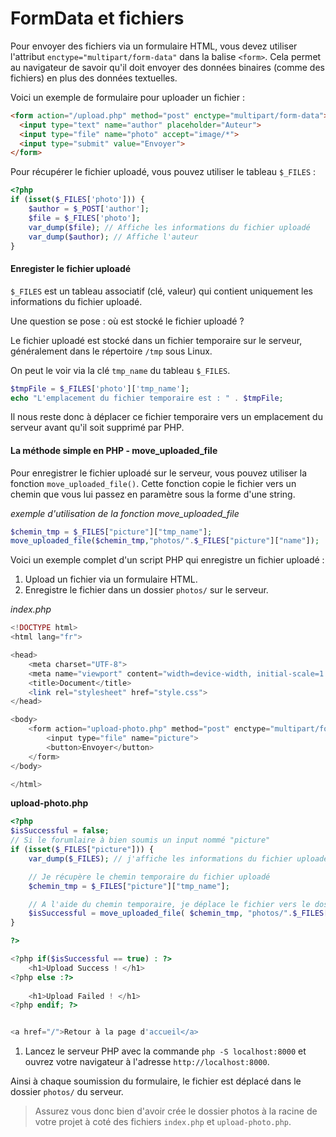 # FormData et fichiers
Pour envoyer des fichiers via un formulaire HTML, vous devez utiliser l'attribut `enctype="multipart/form-data"` dans la balise `<form>`. Cela permet au navigateur de savoir qu'il doit envoyer des données binaires (comme des fichiers) en plus des données textuelles.

Voici un exemple de formulaire pour uploader un fichier :

```html
<form action="/upload.php" method="post" enctype="multipart/form-data">
  <input type="text" name="author" placeholder="Auteur">
  <input type="file" name="photo" accept="image/*">
  <input type="submit" value="Envoyer">
</form>
```

Pour récupérer le fichier uploadé, vous pouvez utiliser le tableau `$_FILES` :

```php
<?php
if (isset($_FILES['photo'])) {
    $author = $_POST['author'];
    $file = $_FILES['photo'];
    var_dump($file); // Affiche les informations du fichier uploadé
    var_dump($author); // Affiche l'auteur
}
``` 

#### Enregister le fichier uploadé

`$_FILES` est un tableau associatif (clé, valeur) qui contient uniquement les informations du fichier uploadé.

Une question se pose : où est stocké le fichier uploadé ?

Le fichier uploadé est stocké dans un fichier temporaire sur le serveur, généralement dans le répertoire `/tmp` sous Linux. 

On peut le voir via la clé `tmp_name` du tableau `$_FILES`.
```php
$tmpFile = $_FILES['photo']['tmp_name'];
echo "L'emplacement du fichier temporaire est : " . $tmpFile;
```

Il nous reste donc à déplacer ce fichier temporaire vers un emplacement du serveur avant qu'il soit supprimé par PHP.

#### La méthode simple en PHP - move_uploaded_file
Pour enregistrer le fichier uploadé sur le serveur, vous pouvez utiliser la fonction `move_uploaded_file()`. Cette fonction copie le fichier vers un chemin que vous lui passez en paramètre sous la forme d'une string.

*exemple d'utilisation de la fonction move_uploaded_file*
```php
$chemin_tmp = $_FILES["picture"]["tmp_name"];
move_uploaded_file($chemin_tmp,"photos/".$_FILES["picture"]["name"]);
```

Voici un exemple complet d'un script PHP qui enregistre un fichier uploadé :

1. Upload un fichier via un formulaire HTML.
2. Enregistre le fichier dans un dossier `photos/` sur le serveur.

*index.php*
```php
<!DOCTYPE html>
<html lang="fr">

<head>
    <meta charset="UTF-8">
    <meta name="viewport" content="width=device-width, initial-scale=1.0">
    <title>Document</title>
    <link rel="stylesheet" href="style.css">
</head>

<body>
    <form action="upload-photo.php" method="post" enctype="multipart/form-data">
        <input type="file" name="picture">
        <button>Envoyer</button>
    </form>
</body>

</html>
```

**upload-photo.php**
```php
<?php
$isSuccessful = false;
// Si le forumlaire à bien soumis un input nommé "picture"
if (isset($_FILES["picture"])) {
    var_dump($_FILES); // j'affiche les informations du fichier uploadé pour m'aider au débogage

    // Je récupère le chemin temporaire du fichier uploadé
    $chemin_tmp = $_FILES["picture"]["tmp_name"];

    // A l'aide du chemin temporaire, je déplace le fichier vers le dossier "photos/" avec le nom du fichier uploadé
    $isSuccessful = move_uploaded_file( $chemin_tmp, "photos/".$_FILES["picture"]["name"] );
}

?> 

<?php if($isSuccessful == true) : ?>
    <h1>Upload Success ! </h1>
<?php else :?>
    
    <h1>Upload Failed ! </h1>
<?php endif; ?>


<a href="/">Retour à la page d'accueil</a>

``` 

1. Lancez le serveur PHP avec la commande `php -S localhost:8000` et ouvrez votre navigateur à l'adresse `http://localhost:8000`.

Ainsi à chaque soumission du formulaire, le fichier est déplacé dans le dossier `photos/` du serveur.

> Assurez vous donc bien d'avoir crée le dossier photos à la racine de votre projet à coté des fichiers `index.php` et `upload-photo.php`.
